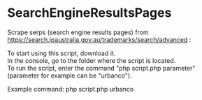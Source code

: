 # SearchEngineResultsPages
Scrape serps (search engine results pages) from https://search.ipaustralia.gov.au/trademarks/search/advanced :

To start using this script, download it.  
In the console, go to the folder where the script is located.  
To run the script, enter the command "php script.php parameter" (parameter for example can be "urbanco").    

Example command: php script.php urbanco  
